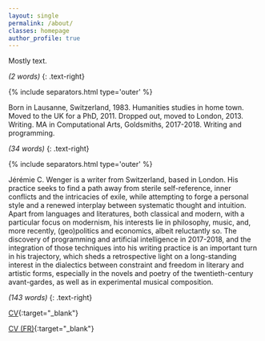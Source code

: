 ```yaml
---
layout: single
permalink: /about/
classes: homepage
author_profile: true
---
```


Mostly text.

*(2 words)*
{: .text-right}

{% include separators.html type='outer' %}

Born in Lausanne, Switzerland, 1983. Humanities studies in home town. Moved to the UK for a PhD, 2011. Dropped out, moved to London, 2013. Writing. MA in Computational Arts, Goldsmiths, 2017-2018. Writing and programming.

*(34 words)*
{: .text-right}

{% include separators.html type='outer' %}

Jérémie C. Wenger is a writer from Switzerland, based in London. His practice seeks to find a path away from sterile self-reference, inner conflicts and the intricacies of exile, while attempting to forge a personal style and a renewed interplay between systematic thought and intuition. Apart from languages and literatures, both classical and modern, with a particular focus on modernism, his interests lie in philosophy, music, and, more recently, (geo)politics and economics, albeit reluctantly so. The discovery of programming and artificial intelligence in 2017-2018, and the integration of those techniques into his writing practice is an important turn in his trajectory, which sheds a retrospective light on a long-standing interest in the dialectics between constraint and freedom in literary and artistic forms, especially in the novels and poetry of the twentieth-century avant-gardes, as well as in experimental musical composition.

*(143 words)*
{: .text-right}

[CV](/assets/cv/JCWenger_CV.pdf){:target="_blank"}

[CV (FR)](/assets/cv/JCWenger_CV_FR.pdf){:target="_blank"}
